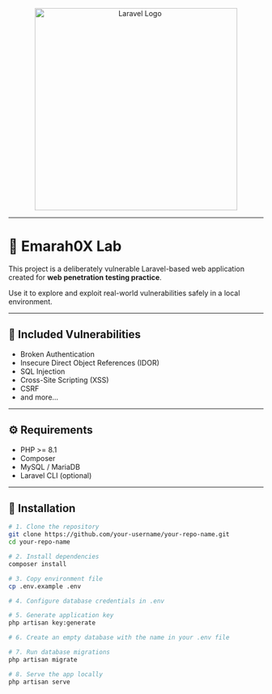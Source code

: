 <p align="center">
  <img src="https://raw.githubusercontent.com/laravel/art/master/logo-lockup/5%20SVG/2%20CMYK/1%20Full%20Color/laravel-logolockup-cmyk-red.svg" width="400" alt="Laravel Logo">
</p>

---

# 🔐 Emarah0X Lab

This project is a deliberately vulnerable Laravel-based web application created for **web penetration testing practice**.

Use it to explore and exploit real-world vulnerabilities safely in a local environment.

---

## 🐞 Included Vulnerabilities

- Broken Authentication
- Insecure Direct Object References (IDOR)
- SQL Injection
- Cross-Site Scripting (XSS)
- CSRF
- and more...

---

## ⚙️ Requirements

- PHP >= 8.1
- Composer
- MySQL / MariaDB
- Laravel CLI (optional)

---

## 🚀 Installation

```bash
# 1. Clone the repository
git clone https://github.com/your-username/your-repo-name.git
cd your-repo-name

# 2. Install dependencies
composer install

# 3. Copy environment file
cp .env.example .env

# 4. Configure database credentials in .env

# 5. Generate application key
php artisan key:generate

# 6. Create an empty database with the name in your .env file

# 7. Run database migrations
php artisan migrate

# 8. Serve the app locally
php artisan serve

